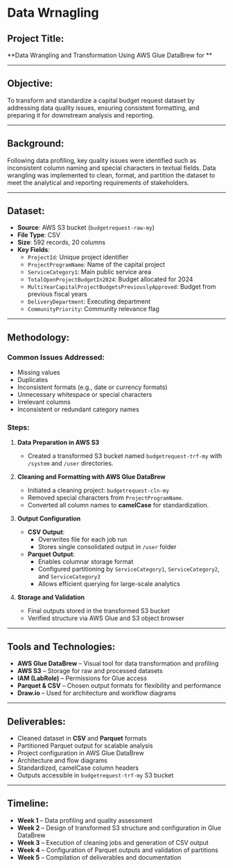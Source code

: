 # Data Wrnagling

## Project Title:  
**Data Wrangling and Transformation Using AWS Glue DataBrew for **

---

## Objective:  
To transform and standardize a capital budget request dataset by addressing data quality issues, ensuring consistent formatting, and preparing it for downstream analysis and reporting.

---

## Background:  
Following data profiling, key quality issues were identified such as inconsistent column naming and special characters in textual fields. Data wrangling was implemented to clean, format, and partition the dataset to meet the analytical and reporting requirements of stakeholders.

---

## Dataset:  
- **Source**: AWS S3 bucket (`budgetrequest-raw-my`)  
- **File Type**: CSV  
- **Size**: 592 records, 20 columns  
- **Key Fields**:  
  - `ProjectId`: Unique project identifier  
  - `ProjectProgramName`: Name of the capital project  
  - `ServiceCategory1`: Main public service area  
  - `TotalOpenProjectBudgetIn2024`: Budget allocated for 2024  
  - `MultiYearCapitalProjectBudgetsPreviouslyApproved`: Budget from previous fiscal years  
  - `DeliveryDepartment`: Executing department  
  - `CommunityPriority`: Community relevance flag

---

## Methodology:

### Common Issues Addressed:
- Missing values  
- Duplicates  
- Inconsistent formats (e.g., date or currency formats)  
- Unnecessary whitespace or special characters  
- Irrelevant columns  
- Inconsistent or redundant category names  

### Steps:

1. **Data Preparation in AWS S3**  
   - Created a transformed S3 bucket named `budgetrequest-trf-my` with `/system` and `/user` directories.

2. **Cleaning and Formatting with AWS Glue DataBrew**  
   - Initiated a cleaning project: `budgetrequest-cln-my`  
   - Removed special characters from `ProjectProgramName`.  
   - Converted all column names to **camelCase** for standardization.

3. **Output Configuration**  
   - **CSV Output**:  
     - Overwrites file for each job run  
     - Stores single consolidated output in `/user` folder  
   - **Parquet Output**:  
     - Enables columnar storage format  
     - Configured partitioning by `ServiceCategory1`, `ServiceCategory2`, and `ServiceCategory3`  
     - Allows efficient querying for large-scale analytics

4. **Storage and Validation**  
   - Final outputs stored in the transformed S3 bucket  
   - Verified structure via AWS Glue and S3 object browser

---

## Tools and Technologies:  
- **AWS Glue DataBrew** – Visual tool for data transformation and profiling  
- **AWS S3** – Storage for raw and processed datasets  
- **IAM (LabRole)** – Permissions for Glue access  
- **Parquet & CSV** – Chosen output formats for flexibility and performance  
- **Draw.io** – Used for architecture and workflow diagrams

---

## Deliverables:  
- Cleaned dataset in **CSV** and **Parquet** formats  
- Partitioned Parquet output for scalable analysis  
- Project configuration in AWS Glue DataBrew  
- Architecture and flow diagrams  
- Standardized, camelCase column headers  
- Outputs accessible in `budgetrequest-trf-my` S3 bucket

---

## Timeline:  
- **Week 1** – Data profiling and quality assessment  
- **Week 2** – Design of transformed S3 structure and configuration in Glue DataBrew  
- **Week 3** – Execution of cleaning jobs and generation of CSV output  
- **Week 4** – Configuration of Parquet outputs and validation of partitions  
- **Week 5** – Compilation of deliverables and documentation
